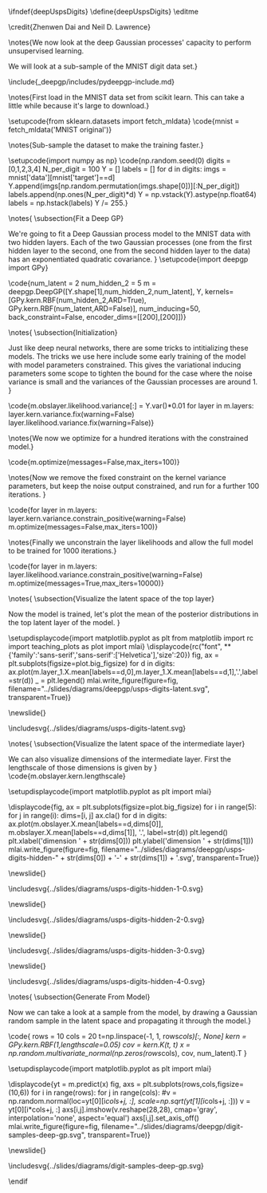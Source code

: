 \ifndef{deepUspsDigits}
\define{deepUspsDigits}
\editme

\credit{Zhenwen Dai and Neil D. Lawrence}

\notes{We now look at the deep Gaussian processes' capacity to perform unsupervised learning.

We will look at a sub-sample of the MNIST digit data set.}

\include{_deepgp/includes/pydeepgp-include.md}

\notes{First load in the MNIST data set from scikit learn. This can take a little while because it's large to download.}

\setupcode{from sklearn.datasets import fetch_mldata}
\code{mnist = fetch_mldata('MNIST original')}

\notes{Sub-sample the dataset to make the training faster.}

\setupcode{import numpy as np}
\code{np.random.seed(0)
digits = [0,1,2,3,4]
N_per_digit = 100
Y = []
labels = []
for d in digits:
    imgs = mnist['data'][mnist['target']==d]
    Y.append(imgs[np.random.permutation(imgs.shape[0])][:N_per_digit])
    labels.append(np.ones(N_per_digit)*d)
Y = np.vstack(Y).astype(np.float64)
labels = np.hstack(labels)
Y /= 255.}

\notes{
\subsection{Fit a Deep GP}

We're going to fit a Deep Gaussian process model to the MNIST data with two hidden layers. Each of the two Gaussian processes (one from the first hidden layer to the second, one from the second hidden layer to the data) has an exponentiated quadratic covariance.
}
\setupcode{import deepgp
import GPy}

\code{num_latent = 2
num_hidden_2 = 5
m = deepgp.DeepGP([Y.shape[1],num_hidden_2,num_latent],
                  Y,
                  kernels=[GPy.kern.RBF(num_hidden_2,ARD=True), 
                           GPy.kern.RBF(num_latent,ARD=False)], 
                  num_inducing=50, back_constraint=False, 
                  encoder_dims=[[200],[200]])}
				  
\notes{
\subsection{Initialization}

Just like deep neural networks, there are some tricks to intitializing these models. The tricks we use here include some early training of the model with model parameters constrained. This gives the variational inducing parameters some scope to tighten the bound for the case where the noise variance is small and the variances of the Gaussian processes are around 1. 
}

\code{m.obslayer.likelihood.variance[:] = Y.var()*0.01
for layer in m.layers:
    layer.kern.variance.fix(warning=False)
    layer.likelihood.variance.fix(warning=False)}
	
\notes{We now we optimize for a hundred iterations with the constrained model.}

\code{m.optimize(messages=False,max_iters=100)}

\notes{Now we remove the fixed constraint on the kernel variance parameters, but keep the noise output constrained, and run for a further 100 iterations. }

\code{for layer in m.layers:
    layer.kern.variance.constrain_positive(warning=False)
m.optimize(messages=False,max_iters=100)}

\notes{Finally we unconstrain the layer likelihoods and allow the full model to be trained for 1000 iterations.}

\code{for layer in m.layers:
    layer.likelihood.variance.constrain_positive(warning=False)
m.optimize(messages=True,max_iters=10000)}

\notes{
\subsection{Visualize the latent space of the top layer}

Now the model is trained, let's plot the mean of the posterior distributions in the top latent layer of the model. }

\setupdisplaycode{import matplotlib.pyplot as plt
from matplotlib import rc
import teaching_plots as plot
import mlai}
\displaycode{rc("font", **{'family':'sans-serif','sans-serif':['Helvetica'],'size':20})
fig, ax = plt.subplots(figsize=plot.big_figsize)
for d in digits:
    ax.plot(m.layer_1.X.mean[labels==d,0],m.layer_1.X.mean[labels==d,1],'.',label=str(d))
_ = plt.legend()
mlai.write_figure(figure=fig, filename="../slides/diagrams/deepgp/usps-digits-latent.svg", transparent=True)}

\newslide{}

\includesvg{../slides/diagrams/usps-digits-latent.svg}

\notes{
\subsection{Visualize the latent space of the intermediate layer}

We can also visualize dimensions of the intermediate layer. First the lengthscale of those dimensions is given by
}
\code{m.obslayer.kern.lengthscale}

\setupdisplaycode{import matplotlib.pyplot as plt
import mlai}

\displaycode{fig, ax = plt.subplots(figsize=plot.big_figsize)
for i in range(5):
    for j in range(i):
        dims=[i, j]
        ax.cla()
        for d in digits:
            ax.plot(m.obslayer.X.mean[labels==d,dims[0]],
                 m.obslayer.X.mean[labels==d,dims[1]],
                 '.', label=str(d))
        plt.legend()
        plt.xlabel('dimension ' + str(dims[0]))
        plt.ylabel('dimension ' + str(dims[1]))
        mlai.write_figure(figure=fig, filename="../slides/diagrams/deepgp/usps-digits-hidden-" + str(dims[0]) + '-' + str(dims[1]) + '.svg', transparent=True)}
		
\newslide{}

\includesvg{../slides/diagrams/usps-digits-hidden-1-0.svg}

\newslide{}

\includesvg{../slides/diagrams/usps-digits-hidden-2-0.svg}

\newslide{}

\includesvg{../slides/diagrams/usps-digits-hidden-3-0.svg}

\newslide{}

\includesvg{../slides/diagrams/usps-digits-hidden-4-0.svg}

\notes{
\subsection{Generate From Model}

Now we can take a look at a sample from the model, by drawing a Gaussian random sample in the latent space and propagating it through the model.}

\code{
rows = 10
cols = 20
t=np.linspace(-1, 1, rows*cols)[:, None]
kern = GPy.kern.RBF(1,lengthscale=0.05)
cov = kern.K(t, t)
x = np.random.multivariate_normal(np.zeros(rows*cols), cov, num_latent).T
}

\setupdisplaycode{import matplotlib.pyplot as plt
import mlai}

\displaycode{yt = m.predict(x)
fig, axs = plt.subplots(rows,cols,figsize=(10,6))
for i in range(rows):
    for j in range(cols):
        #v = np.random.normal(loc=yt[0][i*cols+j, :], scale=np.sqrt(yt[1][i*cols+j, :]))
        v = yt[0][i*cols+j, :]
        axs[i,j].imshow(v.reshape(28,28), 
                        cmap='gray', interpolation='none',
                        aspect='equal')
        axs[i,j].set_axis_off()
mlai.write_figure(figure=fig, filename="../slides/diagrams/deepgp/digit-samples-deep-gp.svg", transparent=True)}

\newslide{}

\includesvg{../slides/diagrams/digit-samples-deep-gp.svg}

\endif
